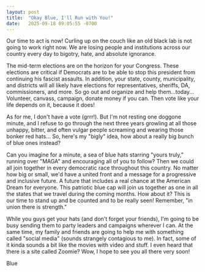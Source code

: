 ```yaml
---
layout: post
title:  "Okay Blue, I'll Run with You!"
date:   2025-09-18 09:05:55 -0700
---
```


Our time to act is now! Curling up on the couch like an old black lab is not going to work right now. We are losing people and institutions across our country every day to bigotry, hate, and absolute ignorance.

The mid-term elections are on the horizon for your Congress. These elections are critical if Democrats are to be able to stop this president from continuing his fascist assaults. In addition, your state, county, municipality, and districts will all likely have elections for representatives, sheriffs, DA, commissioners, and more. So go out and organize and help them...today... Volunteer, canvass, campaign, donate money if you can. Then vote like your life depends on it, because it does!

As for me, I don't have a vote (grrr!). But I'm not resting one doggone minute, and I refuse to go through the next three years growling at all those unhappy, bitter, and often vulgar people screaming and wearing those bonker red hats... So, here's my "bigly" idea, how about a really big bunch of blue ones instead?

Can you imagine for a minute, a sea of blue hats starring "yours truly," running over "MAGA" and encouraging all of you to follow? Then we could all join together in every democratic race throughout this country. No matter how big or small, we'd have a united front and a message for a progressive and inclusive future. A future that includes a real chance at the American Dream for everyone. This patriotic blue cap will join us together as one in all the states that we travel during the coming months. How about it? This is our time to stand up and be counted and to be really seen! Remember, "in union there is strength."

While you guys get your hats (and don't forget your friends), I'm going to be busy sending them to party leaders and campaigns wherever I can. At the same time, my family and friends are going to help me with something called "social media" (sounds strangely contagious to me). In fact, some of it kinda sounds a bit like the movies with video and stuff. I even heard that there is a site called Zoomie? Wow, I hope to see you all there very soon!

Blue
